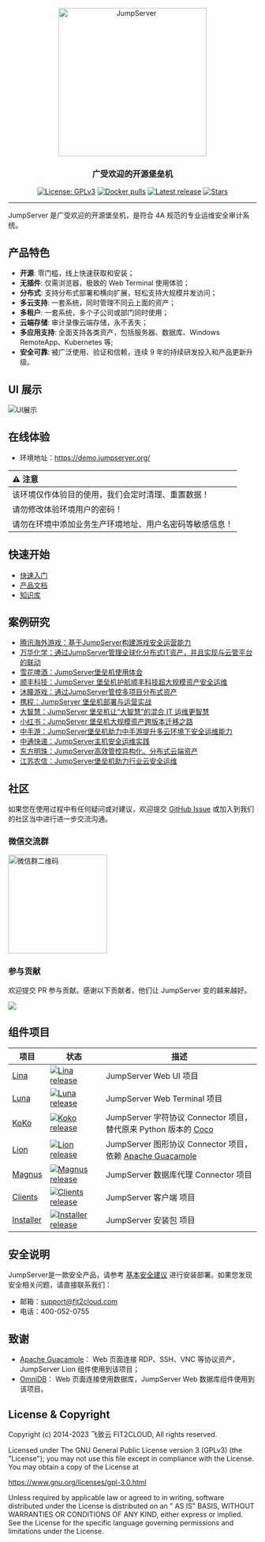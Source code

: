 <p align="center">
  <a href="https://jumpserver.org"><img src="https://download.jumpserver.org/images/jumpserver-logo.svg" alt="JumpServer" width="300" /></a>
</p>
<h3 align="center">广受欢迎的开源堡垒机</h3>

<p align="center">
  <a href="https://www.gnu.org/licenses/gpl-3.0.html"><img src="https://img.shields.io/github/license/jumpserver/jumpserver" alt="License: GPLv3"></a>
  <a href="https://hub.docker.com/u/jumpserver"><img src="https://img.shields.io/docker/pulls/jumpserver/jms_all.svg" alt="Docker pulls"></a>
  <a href="https://github.com/jumpserver/jumpserver/releases/latest"><img src="https://img.shields.io/github/v/release/jumpserver/jumpserver" alt="Latest release"></a>
  <a href="https://github.com/jumpserver/jumpserver"><img src="https://img.shields.io/github/stars/jumpserver/jumpserver?color=%231890FF&style=flat-square" alt="Stars"></a>
</p>

--------------------------

JumpServer 是广受欢迎的开源堡垒机，是符合 4A 规范的专业运维安全审计系统。

## 产品特色

- **开源**: 零门槛，线上快速获取和安装；
- **无插件**: 仅需浏览器，极致的 Web Terminal 使用体验；
- **分布式**: 支持分布式部署和横向扩展，轻松支持大规模并发访问；
- **多云支持**: 一套系统，同时管理不同云上面的资产；
- **多租户**: 一套系统，多个子公司或部门同时使用；
- **云端存储**: 审计录像云端存储，永不丢失；
- **多应用支持**: 全面支持各类资产，包括服务器、数据库、Windows RemoteApp、Kubernetes 等;
- **安全可靠**: 被广泛使用、验证和信赖，连续 9 年的持续研发投入和产品更新升级。

## UI 展示

![UI展示](https://docs.jumpserver.org/zh/v3/img/dashboard.png)

## 在线体验

- 环境地址：<https://demo.jumpserver.org/>

| :warning: 注意                 |
|:-----------------------------|
| 该环境仅作体验目的使用，我们会定时清理、重置数据！    |
| 请勿修改体验环境用户的密码！               |
| 请勿在环境中添加业务生产环境地址、用户名密码等敏感信息！ |

## 快速开始

- [快速入门](https://docs.jumpserver.org/zh/v3/quick_start/)
- [产品文档](https://docs.jumpserver.org)
- [知识库](https://kb.fit2cloud.com/categories/jumpserver)

## 案例研究

- [腾讯海外游戏：基于JumpServer构建游戏安全运营能力](https://blog.fit2cloud.com/?p=3704)
- [万华化学：通过JumpServer管理全球化分布式IT资产，并且实现与云管平台的联动](https://blog.fit2cloud.com/?p=3504)
- [雪花啤酒：JumpServer堡垒机使用体会](https://blog.fit2cloud.com/?p=3412)
- [顺丰科技：JumpServer 堡垒机护航顺丰科技超大规模资产安全运维](https://blog.fit2cloud.com/?p=1147)
- [沐瞳游戏：通过JumpServer管控多项目分布式资产](https://blog.fit2cloud.com/?p=3213)
- [携程：JumpServer 堡垒机部署与运营实战](https://blog.fit2cloud.com/?p=851)
- [大智慧：JumpServer 堡垒机让“大智慧”的混合 IT 运维更智慧](https://blog.fit2cloud.com/?p=882)
- [小红书：JumpServer 堡垒机大规模资产跨版本迁移之路](https://blog.fit2cloud.com/?p=516)
- [中手游：JumpServer堡垒机助力中手游提升多云环境下安全运维能力](https://blog.fit2cloud.com/?p=732)
- [中通快递：JumpServer主机安全运维实践](https://blog.fit2cloud.com/?p=708)
- [东方明珠：JumpServer高效管控异构化、分布式云端资产](https://blog.fit2cloud.com/?p=687)
- [江苏农信：JumpServer堡垒机助力行业云安全运维](https://blog.fit2cloud.com/?p=666)

## 社区

如果您在使用过程中有任何疑问或对建议，欢迎提交 [GitHub Issue](https://github.com/jumpserver/jumpserver/issues/new/choose)
或加入到我们的社区当中进行进一步交流沟通。

### 微信交流群

<img src="https://download.jumpserver.org/images/wecom-group.jpeg" alt="微信群二维码" width="200"/>

### 参与贡献

欢迎提交 PR 参与贡献。感谢以下贡献者，他们让 JumpServer 变的越来越好。

<a href="https://github.com/jumpserver/jumpserver/graphs/contributors"><img src="https://opencollective.com/jumpserver/contributors.svg?width=890&button=false" /></a>

## 组件项目

| 项目                                                     | 状态                                                                                                                                                                     | 描述                                                                                      |
|--------------------------------------------------------|------------------------------------------------------------------------------------------------------------------------------------------------------------------------|-----------------------------------------------------------------------------------------|
| [Lina](https://github.com/jumpserver/lina)             | <a href="https://github.com/jumpserver/lina/releases"><img alt="Lina release" src="https://img.shields.io/github/release/jumpserver/lina.svg" /></a>                   | JumpServer Web UI 项目                                                                    |
| [Luna](https://github.com/jumpserver/luna)             | <a href="https://github.com/jumpserver/luna/releases"><img alt="Luna release" src="https://img.shields.io/github/release/jumpserver/luna.svg" /></a>                   | JumpServer Web Terminal 项目                                                              |
| [KoKo](https://github.com/jumpserver/koko)             | <a href="https://github.com/jumpserver/koko/releases"><img alt="Koko release" src="https://img.shields.io/github/release/jumpserver/koko.svg" /></a>                   | JumpServer 字符协议 Connector 项目，替代原来 Python 版本的 [Coco](https://github.com/jumpserver/coco) |
| [Lion](https://github.com/jumpserver/lion-release)     | <a href="https://github.com/jumpserver/lion-release/releases"><img alt="Lion release" src="https://img.shields.io/github/release/jumpserver/lion-release.svg" /></a>   | JumpServer 图形协议 Connector 项目，依赖 [Apache Guacamole](https://guacamole.apache.org/)       |
| [Magnus](https://github.com/jumpserver/magnus-release) | <a href="https://github.com/jumpserver/magnus-release/releases"><img alt="Magnus release" src="https://img.shields.io/github/release/jumpserver/magnus-release.svg" /> | JumpServer 数据库代理 Connector 项目                                                           |
| [Clients](https://github.com/jumpserver/clients)       | <a href="https://github.com/jumpserver/clients/releases"><img alt="Clients release" src="https://img.shields.io/github/release/jumpserver/clients.svg" />              | JumpServer 客户端 项目                                                                       |
| [Installer](https://github.com/jumpserver/installer)   | <a href="https://github.com/jumpserver/installer/releases"><img alt="Installer release" src="https://img.shields.io/github/release/jumpserver/installer.svg" />        | JumpServer 安装包 项目                                                                       |

## 安全说明

JumpServer是一款安全产品，请参考 [基本安全建议](https://docs.jumpserver.org/zh/master/install/install_security/)
进行安装部署。如果您发现安全相关问题，请直接联系我们：

- 邮箱：support@fit2cloud.com
- 电话：400-052-0755

## 致谢

- [Apache Guacamole](https://guacamole.apache.org/)： Web 页面连接 RDP、SSH、VNC 等协议资产，JumpServer Lion 组件使用到该项目；
- [OmniDB](https://omnidb.org/)： Web 页面连接使用数据库，JumpServer Web 数据库组件使用到该项目。

## License & Copyright

Copyright (c) 2014-2023 飞致云 FIT2CLOUD, All rights reserved.

Licensed under The GNU General Public License version 3 (GPLv3)  (the "License"); you may not use this file except in
compliance with the License. You may obtain a copy of the License at

https://www.gnu.org/licenses/gpl-3.0.html

Unless required by applicable law or agreed to in writing, software distributed under the License is distributed on an "
AS IS" BASIS, WITHOUT WARRANTIES OR CONDITIONS OF ANY KIND, either express or implied. See the License for the specific
language governing permissions and limitations under the License.
